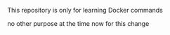 This repository is  only for learning Docker commands

no other purpose at the time now for this change 
